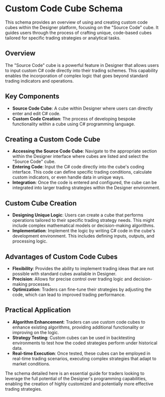 # Custom Code Cube Schema

This schema provides an overview of using and creating custom code cubes within the Designer platform, focusing on the "Source Code" cube. It guides users through the process of crafting unique, code-based cubes tailored for specific trading strategies or analytical tasks.

## Overview

The "Source Code" cube is a powerful feature in Designer that allows users to input custom C# code directly into their trading schemes. This capability enables the incorporation of complex logic that goes beyond standard trading indicators and operations.

## Key Components

- **Source Code Cube**: A cube within Designer where users can directly enter and edit C# code.
- **Custom Code Creation**: The process of developing bespoke functionality within a cube using C# programming language.

## Creating a Custom Code Cube

- **Accessing the Source Code Cube**: Navigate to the appropriate section within the Designer interface where cubes are listed and select the "Source Code" cube.
- **Entering Code**: Input the C# code directly into the cube's coding interface. This code can define specific trading conditions, calculate custom indicators, or even handle data in unique ways.
- **Integration**: Once the code is entered and configured, the cube can be integrated into larger trading strategies within the Designer environment.

## Custom Cube Creation

- **Designing Unique Logic**: Users can create a cube that performs operations tailored to their specific trading strategy needs. This might include complex mathematical models or decision-making algorithms.
- **Implementation**: Implement the logic by writing C# code in the cube's development environment. This includes defining inputs, outputs, and processing logic.

## Advantages of Custom Code Cubes

- **Flexibility**: Provides the ability to implement trading ideas that are not possible with standard cubes available in Designer.
- **Precision**: Allows for precise control over trading logic and decision-making processes.
- **Optimization**: Traders can fine-tune their strategies by adjusting the code, which can lead to improved trading performance.

## Practical Application

- **Algorithm Enhancement**: Traders can use custom code cubes to enhance existing algorithms, providing additional functionality or improving on the logic.
- **Strategy Testing**: Custom cubes can be used in backtesting environments to test how the coded strategies perform under historical data.
- **Real-time Execution**: Once tested, these cubes can be employed in real-time trading scenarios, executing complex strategies that adapt to market conditions.

The schema detailed here is an essential guide for traders looking to leverage the full potential of the Designer's programming capabilities, enabling the creation of highly customized and potentially more effective trading strategies.
